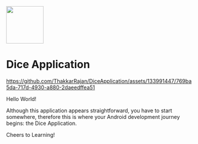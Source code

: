 
<img src="https://github.com/ThakkarRajan/DiceApplication/assets/133991447/32b03b05-22a3-4944-9d8d-510a81023b4a" height="100" width= "100"/>


# 


# Dice Application 




https://github.com/ThakkarRajan/DiceApplication/assets/133991447/769ba5da-717d-4930-a880-2daeedffea51


Hello World!

Although this application appears straightforward, you have to start somewhere, therefore this is where your Android development journey begins: the Dice Application. 

Cheers to Learning! 
